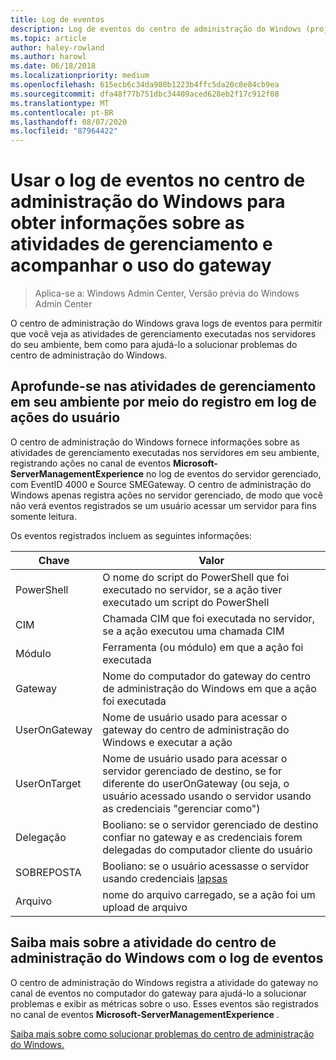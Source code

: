 ```yaml
---
title: Log de eventos
description: Log de eventos do centro de administração do Windows (projeto Honolulu)
ms.topic: article
author: haley-rowland
ms.author: harowl
ms.date: 06/18/2018
ms.localizationpriority: medium
ms.openlocfilehash: 615ecb6c34da980b1223b4ffc5da20c8e84cb9ea
ms.sourcegitcommit: dfa48f77b751dbc34409aced628eb2f17c912f08
ms.translationtype: MT
ms.contentlocale: pt-BR
ms.lasthandoff: 08/07/2020
ms.locfileid: "87964422"
---
```

# <a name="use-event-logging-in-windows-admin-center-to-gain-insight-into-management-activities-and-track-gateway-usage"></a>Usar o log de eventos no centro de administração do Windows para obter informações sobre as atividades de gerenciamento e acompanhar o uso do gateway

>Aplica-se a: Windows Admin Center, Versão prévia do Windows Admin Center

O centro de administração do Windows grava logs de eventos para permitir que você veja as atividades de gerenciamento executadas nos servidores do seu ambiente, bem como para ajudá-lo a solucionar problemas do centro de administração do Windows.

## <a name="gain-insight-into-management-activities-in-your-environment-through-user-action-logging"></a>Aprofunde-se nas atividades de gerenciamento em seu ambiente por meio do registro em log de ações do usuário

O centro de administração do Windows fornece informações sobre as atividades de gerenciamento executadas nos servidores em seu ambiente, registrando ações no canal de eventos **Microsoft-ServerManagementExperience** no log de eventos do servidor gerenciado, com EventID 4000 e Source SMEGateway. O centro de administração do Windows apenas registra ações no servidor gerenciado, de modo que você não verá eventos registrados se um usuário acessar um servidor para fins somente leitura.

Os eventos registrados incluem as seguintes informações:

| Chave           | Valor                                                                                              |
|---------------|----------------------------------------------------------------------------------------------------|
| PowerShell    | O nome do script do PowerShell que foi executado no servidor, se a ação tiver executado um script do PowerShell |
| CIM           | Chamada CIM que foi executada no servidor, se a ação executou uma chamada CIM                        |
| Módulo        | Ferramenta (ou módulo) em que a ação foi executada                                                     |
| Gateway       | Nome do computador do gateway do centro de administração do Windows em que a ação foi executada                     |
| UserOnGateway | Nome de usuário usado para acessar o gateway do centro de administração do Windows e executar a ação                    |
| UserOnTarget  | Nome de usuário usado para acessar o servidor gerenciado de destino, se for diferente do userOnGateway (ou seja, o usuário acessado usando o servidor usando as credenciais "gerenciar como") |
| Delegação    | Booliano: se o servidor gerenciado de destino confiar no gateway e as credenciais forem delegadas do computador cliente do usuário             |
| SOBREPOSTA          | Booliano: se o usuário acessasse o servidor usando credenciais [lapsas](https://technet.microsoft.com/mt227395.aspx)                          |
| Arquivo          | nome do arquivo carregado, se a ação foi um upload de arquivo                                |

## <a name="learn-about-windows-admin-center-activity-with-event-logging"></a>Saiba mais sobre a atividade do centro de administração do Windows com o log de eventos

O centro de administração do Windows registra a atividade do gateway no canal de eventos no computador do gateway para ajudá-lo a solucionar problemas e exibir as métricas sobre o uso. Esses eventos são registrados no canal de eventos **Microsoft-ServerManagementExperience** .

[Saiba mais sobre como solucionar problemas do centro de administração do Windows.](troubleshooting.md)
